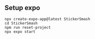 ## Setup expo

```
npx create-expo-app@latest StickerSmash
cd StickerSmash
npm run reset-project
npx expo start
```